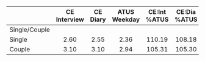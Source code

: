 
|                      | CE<br>Interview |  CE<br>Diary | ATUS<br>Weekday | CE:Int<br>%ATUS | CE:Dia<br>%ATUS |
| -------------------- | :----------: | :----------: | :----------: | :----------: | :----------: |
| Single/Couple        |              |              |              |              |              |
| Single               |         2.60 |         2.55 |         2.36 |       110.19 |       108.18 |
| Couple               |         3.10 |         3.10 |         2.94 |       105.31 |       105.30 |

